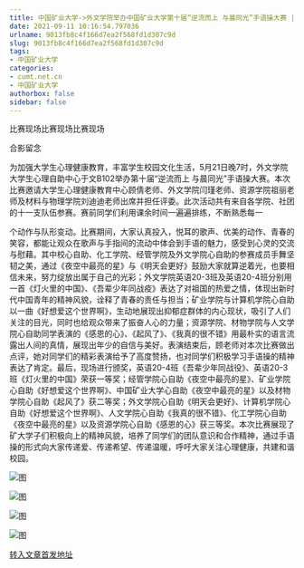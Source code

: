 ```yaml
---
title: 中国矿业大学->外文学院举办中国矿业大学第十届“逆流而上 与晨同光”手语操大赛 | cumt.net.cn
date: 2021-09-11 10:16:54.797036
urlname: 9013fb8c4f166d7ea2f568fd1d307c9d
slug: 9013fb8c4f166d7ea2f568fd1d307c9d
tags: 
- 中国矿业大学
categories:
- cumt.net.cn
- 中国矿业大学
authorbox: false
sidebar: false
---
```

比赛现场比赛现场比赛现场

合影留念

为加强大学生心理健康教育，丰富学生校园文化生活，5月21日晚7时，外文学院大学生心理自助中心于文B102举办第十届“逆流而上 与晨同光”手语操大赛。本次比赛邀请大学生心理健康教育中心顾倩老师、外文学院闫瑾老师、资源学院祖丽老师及材料与物理学院刘迪迪老师出席并担任评委。此次活动共有来自各学院、社团的十一支队伍参赛。赛前同学们利用课余时间一遍遍排练，不断熟悉每一
<!--more-->
个动作与队形变动。比赛期间，大家认真投入，悦耳的歌声、优美的动作、青春的笑容，都能让观众在歌声与手指间的流动中体会到手语的魅力，感受到心灵的交流与慰藉。其中校心自助、化工学院、经管学院及外文学院心自助的参赛成员手舞坚韧之美，通过《夜空中最亮的星》与《明天会更好》鼓励大家就算逆着光，也要相信未来，努力绽放出属于自己的光彩；外文学院英语20-3班及英语20-4班分别用一首《灯火里的中国》、《吾辈少年同战疫》表达了对祖国的热爱之情，体现出新时代中国青年的精神风貌，诠释了青春的责任与担当；矿业学院与计算机学院心自助以一曲《好想爱这个世界啊》，生动地展现出抑郁症群体的内心现状，吸引了人们关注的目光，同时也给观众带来了振奋人心的力量；资源学院、材物学院与人文学院心自助同学表演的《感恩的心》、《起风了》、《我真的很不错》用最朴实的语言流露出人间的真情，展现出年少的自信与美好。表演结束后，顾老师对本次比赛做出点评，她对同学们的精彩表演给予了高度赞扬，也对同学们积极学习手语操的精神表达了肯定。最后，现场进行颁奖，英语20-4班《吾辈少年同战役》、英语20-3班《灯火里的中国》荣获一等奖；经管学院心自助《夜空中最亮的星》、矿业学院心自助《好想爱这个世界啊》、中国矿业大学心自助《夜空中最亮的星》以及材物学院心自助《起风了》获二等奖；外文学院心自助《明天会更好》、计算机学院心自助《好想爱这个世界啊》、人文学院心自助《我真的很不错》、化工学院心自助《夜空中最亮的星》以及资源学院心自助《感恩的心》获三等奖。本次比赛展现了矿大学子们积极向上的精神风貌，培养了同学们的团队意识和合作精神，通过手语操的形式向大家传递爱、传递希望、传递温暖，呼吁大家关注心理健康，共建和谐校园。

![图](http://xwzx.cumt.edu.cn/_upload/article/images/9e/46/0c09e56d478dacd7f77d43f8bd03/97856f4d-db81-4ddb-abda-7e0d04dbb7be.jpg)

![图](http://xwzx.cumt.edu.cn/_upload/article/images/9e/46/0c09e56d478dacd7f77d43f8bd03/aa48ce65-c33d-4d31-a42d-c301499f15a8.jpg)

![图](http://xwzx.cumt.edu.cn/_upload/article/images/9e/46/0c09e56d478dacd7f77d43f8bd03/dd144292-327d-45a4-bfc9-77dad17d5e5e.jpg)

![图](http://xwzx.cumt.edu.cn/_upload/article/images/9e/46/0c09e56d478dacd7f77d43f8bd03/511fdac3-9d36-4f1e-9a05-3681fb17af6f.jpg)

[转入文章首发地址](http://xwzx.cumt.edu.cn/23/da/c523a599002/page.htm)